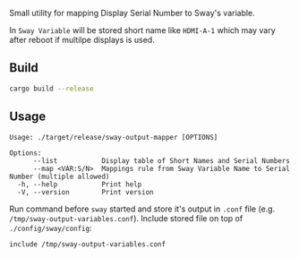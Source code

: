 Small utility for mapping Display Serial Number to Sway's variable.

In `Sway Variable` will be stored short name like `HDMI-A-1` which may vary after reboot if multilpe displays is used.

## Build
```bash
cargo build --release
```

## Usage
```
Usage: ./target/release/sway-output-mapper [OPTIONS]

Options:
      --list           Display table of Short Names and Serial Numbers
      --map <VAR:S/N>  Mappings rule from Sway Variable Name to Serial Number (multiple allowed)
  -h, --help           Print help
  -V, --version        Print version
```

Run command before `sway` started and store it's output in `.conf` file (e.g. `/tmp/sway-output-variables.conf`).
Include stored file on top of `./config/sway/config`:
```
include /tmp/sway-output-variables.conf
```
